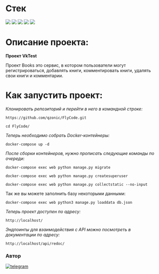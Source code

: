 # Стек
<img src="https://img.shields.io/badge/Python-4169E1?style=for-the-badge"/> <img src="https://img.shields.io/badge/Django-008000?style=for-the-badge"/> <img src="https://img.shields.io/badge/DRF-800000?style=for-the-badge"/> <img src="https://img.shields.io/badge/Docker-00BFFF?style=for-the-badge"/> <img src="https://img.shields.io/badge/PostgreSQL-87CEEB?style=for-the-badge"/>

# Описание проекта:

**Проект VkTest**

Проект Books это сервис, в котором пользователи могут регистрироваться,
добавлять книги, комментировать книги, удалять свои книги и комментарии.

# Как запустить проект:

*Клонировать репозиторий и перейти в него в командной строке:*
```
https://github.com/qzonic/FlyCode.git
```
```
cd FlyCode/
```

*Теперь необходимо собрать Docker-контейнеры:*
```
docker-compose up -d
```

*После сборки контейнеров, нужно прописать следующие команды по очереди:*
```
docker-compose exec web python manage.py migrate
```

```
docker-compose exec web python manage.py createsuperuser
```

```
docker-compose exec web python manage.py collectstatic --no-input
```

Так же вы можете заполнить базу некоторыми данными:
```
docker-compose exec web python3 manage.py loaddata db.json
```

*Теперь проект доступен по адресу:*
```
http://localhost/
```

*Эндпоинты для взаимодействия с API можно посмотреть в документации по адресу:*
```
http://localhost/api/redoc/
```

### Автор
[![telegram](https://img.shields.io/badge/Telegram-Join-blue)](https://t.me/qzonic)
